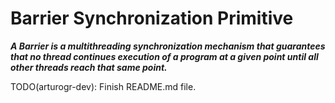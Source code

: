 # Barrier Synchronization Primitive

___A Barrier is a multithreading synchronization mechanism that guarantees that no thread continues execution of a program at a given point until all other threads reach that same point.___

TODO(arturogr-dev): Finish README.md file.
